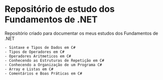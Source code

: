 # Repositório de estudo dos Fundamentos de .NET
Repositório criado para documentar os meus estudos dos Fundamentos de .NET


    - Sintaxe e Tipos de Dados em C#
    - Tipos de Operadores em C#
    - Operadores Aritmeticos em C#
    - Conhecendo as Estruturas de Repetição em C#
    - Conhecendo a Organização de um Programa C#
    - Array e Listas em C#
    - Comentários e Boas Práticas em C#
